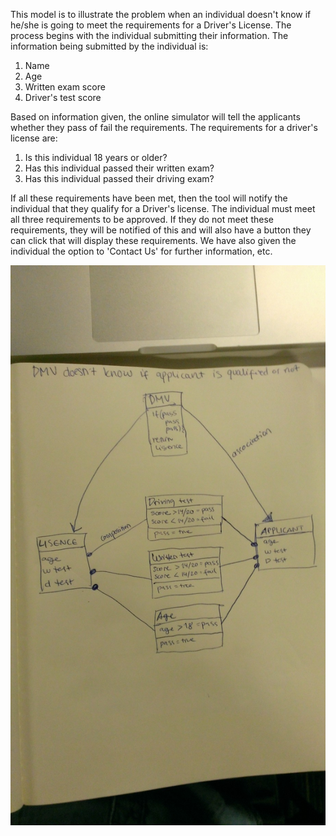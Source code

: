 This model is to illustrate the problem when an individual doesn't know if he/she is going to meet the requirements for a Driver's License. The process begins with the individual submitting their information. The information being submitted by the individual is:

1. Name
2. Age 
3. Written exam score 
4. Driver's test score

Based on information given, the online simulator will tell the applicants whether they pass of fail the requirements. The requirements for a driver's license are:

1. Is this individual 18 years or older?
2. Has this individual passed their written exam?
3. Has this individual passed their driving exam?

If all these requirements have been met, then the tool will notify the individual that they qualify for a Driver's license. The individual must meet all three requirements to be approved. If they do not meet these requirements, they will be notified of this and will also have a button they can click that will display these requirements. We have also given the individual the option to 'Contact Us' for further information, etc.

![Plan](model.jpg "UML")